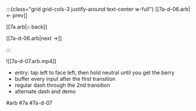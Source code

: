 :::{class="grid grid-cols-3 justify-around text-center w-full"}
[[7a-d-06.arb|← prev]]

[[7a.arb|⌂ back]]

[[7a-d-06.arb|next →]]

:::

![[7a-d-07.arb.mp4]]

* entry: tap left to face left, then hold neutral until you get the berry
* buffer every input after the first transition
* regular dash through the 2nd transition
* alternate dash and demo

#arb #7a #7a-d-07

